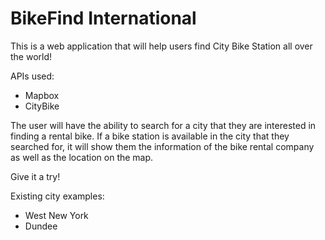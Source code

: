 # BikeFind International

This is a web application that will help users find City Bike Station all over the world!

APIs used:
* Mapbox
* CityBike

The user will have the ability to search for a city that they are interested in finding a rental bike. If a bike station is available in the city that they searched for, it will show them the information of the bike rental company as well as the location on the map.

Give it a try!

Existing city examples:
* West New York
* Dundee

